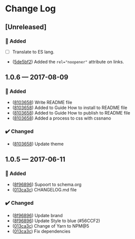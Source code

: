 # Change Log

## [Unreleased]
### 🚀 Added
- [ ] Translate to ES lang.
- ([5de5bf2][]) Added the `rel="noopener"` attribute on links.

## 1.0.6 — 2017-08-09
### 🚀 Added
- ([8103658][]) Write README file
- ([8103658][]) Added to Guide How to install to README file
- ([8103658][]) Added to Guide How to publish to README file
- ([8103658][]) Added a process to css with cssnano

### ✔️ Changed
- ([8103658][]) Update theme

## 1.0.5 — 2017-06-11
### 🚀 Added
- ([8f96896][]) Supoort to schema.org
- ([013ca3c][]) CHANGELOG.md file

### ✔️ Changed
- ([8f96896][]) Update brand
- ([8f96896][]) Update Style to blue (#56CCF2)
- ([013ca3c][]) Change of Yarn to NPM@5
- ([013ca3c][]) Fix dependencies

[013ca3c]: https://github.com/JonDotsoy/jondosoy-www/commit/013ca3c
[8f96896]: https://github.com/JonDotsoy/jondosoy-www/commit/8f96896
[8103658]: https://github.com/JonDotsoy/jondosoy-www/commit/8103658
[5de5bf2]: https://github.com/JonDotsoy/jondosoy-www/commit/5de5bf2